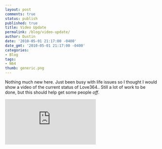 ```yaml
---
layout: post
comments: true
status: publish
published: true
title: Video Update
permalink: /blog/video-update/
author: Dustin
date: '2010-05-01 21:17:00 -0400'
date_gmt: '2010-05-01 21:17:00 -0400'
categories:
- Blog
tags:
- N64
thumb: generic.png
---
```

Nothing much new here. Just been busy with life issues so I thought I would show
a video of the current status of Love364.. Still a lot of work to be done, but
this should help get some people *off*.

<div class="embed-container">
  <iframe src="https://www.youtube.com/embed/tnswYkX_NG8" frameborder="0" allowfullscreen></iframe>
</div>
